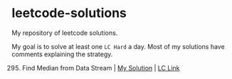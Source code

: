 # leetcode-solutions
My repository of leetcode solutions.

My goal is to solve at least one `LC Hard` a day.
Most of my solutions have comments explaining the strategy.

295. Find Median from Data Stream | [My Solution](https://github.com/Uzair-Fasih/leetcode-solutions/blob/main/solutions/find-median-from-data-stream.py) | [LC Link](https://leetcode.com/problems/find-median-from-data-stream/description/)
